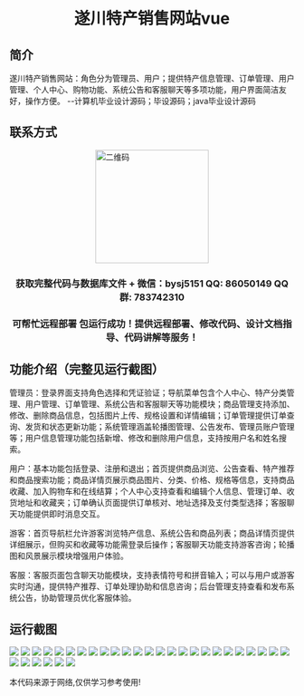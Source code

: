 <p><h1 align="center">遂川特产销售网站vue</h1></p>

## 简介
遂川特产销售网站：角色分为管理员、用户；提供特产信息管理、订单管理、用户管理、个人中心、购物功能、系统公告和客服聊天等多项功能，用户界面简洁友好，操作方便。    --计算机毕业设计源码；毕设源码；java毕业设计源码


## 联系方式
<img src="https://bs-1329754181.cos.ap-shanghai.myqcloud.com/wx.jpg" alt="二维码" style="display: block; margin: 0 auto;" width="200px">
<p><h3 align="center">获取完整代码与数据库文件 + 微信：bysj5151 QQ: 86050149 QQ群: 783742310</h3></p>
<p><h3 align="center">可帮忙远程部署 包运行成功！提供远程部署、修改代码、设计文档指导、代码讲解等服务！</h3></p>

## 功能介绍（完整见运行截图）
管理员：登录界面支持角色选择和凭证验证；导航菜单包含个人中心、特产分类管理、用户管理、订单管理、系统公告和客服聊天等功能模块；商品管理支持添加、修改、删除商品信息，包括图片上传、规格设置和详情编辑；订单管理提供订单查询、发货和状态更新功能；系统管理涵盖轮播图管理、公告发布、管理员账户管理等；用户信息管理功能包括新增、修改和删除用户信息，支持按用户名和姓名搜索。

用户：基本功能包括登录、注册和退出；首页提供商品浏览、公告查看、特产推荐和商品搜索功能；商品详情页展示商品图片、分类、价格、规格等信息，支持商品收藏、加入购物车和在线结算；个人中心支持查看和编辑个人信息、管理订单、收货地址和收藏夹；订单确认页面提供订单核对、地址选择及支付类型选择；客服聊天功能提供即时消息交互。

游客：首页导航栏允许游客浏览特产信息、系统公告和商品列表；商品详情页提供详细展示，但购买和收藏等功能需登录后操作；客服聊天功能支持游客咨询；轮播图和风景展示模块增强用户体验。

客服：客服页面包含聊天功能模块，支持表情符号和拼音输入；可以与用户或游客实时沟通，提供特产推荐、订单处理协助和信息咨询；后台管理支持查看和发布系统公告，协助管理员优化客服体验。


## 运行截图
![](https://bs-1329754181.cos.ap-shanghai.myqcloud.com/ssm/SuichuanSpecialtySalesWebsite/img/001.jpg)
![](https://bs-1329754181.cos.ap-shanghai.myqcloud.com/ssm/SuichuanSpecialtySalesWebsite/img/002.jpg)
![](https://bs-1329754181.cos.ap-shanghai.myqcloud.com/ssm/SuichuanSpecialtySalesWebsite/img/003.jpg)
![](https://bs-1329754181.cos.ap-shanghai.myqcloud.com/ssm/SuichuanSpecialtySalesWebsite/img/004.jpg)
![](https://bs-1329754181.cos.ap-shanghai.myqcloud.com/ssm/SuichuanSpecialtySalesWebsite/img/005.jpg)
![](https://bs-1329754181.cos.ap-shanghai.myqcloud.com/ssm/SuichuanSpecialtySalesWebsite/img/006.jpg)
![](https://bs-1329754181.cos.ap-shanghai.myqcloud.com/ssm/SuichuanSpecialtySalesWebsite/img/007.jpg)
![](https://bs-1329754181.cos.ap-shanghai.myqcloud.com/ssm/SuichuanSpecialtySalesWebsite/img/008.jpg)
![](https://bs-1329754181.cos.ap-shanghai.myqcloud.com/ssm/SuichuanSpecialtySalesWebsite/img/009.jpg)
![](https://bs-1329754181.cos.ap-shanghai.myqcloud.com/ssm/SuichuanSpecialtySalesWebsite/img/010.jpg)
![](https://bs-1329754181.cos.ap-shanghai.myqcloud.com/ssm/SuichuanSpecialtySalesWebsite/img/011.jpg)
![](https://bs-1329754181.cos.ap-shanghai.myqcloud.com/ssm/SuichuanSpecialtySalesWebsite/img/012.jpg)
![](https://bs-1329754181.cos.ap-shanghai.myqcloud.com/ssm/SuichuanSpecialtySalesWebsite/img/013.jpg)
![](https://bs-1329754181.cos.ap-shanghai.myqcloud.com/ssm/SuichuanSpecialtySalesWebsite/img/014.jpg)
![](https://bs-1329754181.cos.ap-shanghai.myqcloud.com/ssm/SuichuanSpecialtySalesWebsite/img/015.jpg)
![](https://bs-1329754181.cos.ap-shanghai.myqcloud.com/ssm/SuichuanSpecialtySalesWebsite/img/016.jpg)
![](https://bs-1329754181.cos.ap-shanghai.myqcloud.com/ssm/SuichuanSpecialtySalesWebsite/img/017.jpg)
![](https://bs-1329754181.cos.ap-shanghai.myqcloud.com/ssm/SuichuanSpecialtySalesWebsite/img/018.jpg)
![](https://bs-1329754181.cos.ap-shanghai.myqcloud.com/ssm/SuichuanSpecialtySalesWebsite/img/019.jpg)
![](https://bs-1329754181.cos.ap-shanghai.myqcloud.com/ssm/SuichuanSpecialtySalesWebsite/img/020.jpg)
![](https://bs-1329754181.cos.ap-shanghai.myqcloud.com/ssm/SuichuanSpecialtySalesWebsite/img/021.jpg)
![](https://bs-1329754181.cos.ap-shanghai.myqcloud.com/ssm/SuichuanSpecialtySalesWebsite/img/022.jpg)
![](https://bs-1329754181.cos.ap-shanghai.myqcloud.com/ssm/SuichuanSpecialtySalesWebsite/img/023.jpg)
![](https://bs-1329754181.cos.ap-shanghai.myqcloud.com/ssm/SuichuanSpecialtySalesWebsite/img/024.jpg)
![](https://bs-1329754181.cos.ap-shanghai.myqcloud.com/ssm/SuichuanSpecialtySalesWebsite/img/025.jpg)
![](https://bs-1329754181.cos.ap-shanghai.myqcloud.com/ssm/SuichuanSpecialtySalesWebsite/img/026.jpg)
![](https://bs-1329754181.cos.ap-shanghai.myqcloud.com/ssm/SuichuanSpecialtySalesWebsite/img/027.jpg)
![](https://bs-1329754181.cos.ap-shanghai.myqcloud.com/ssm/SuichuanSpecialtySalesWebsite/img/028.jpg)
![](https://bs-1329754181.cos.ap-shanghai.myqcloud.com/ssm/SuichuanSpecialtySalesWebsite/img/029.jpg)
![](https://bs-1329754181.cos.ap-shanghai.myqcloud.com/ssm/SuichuanSpecialtySalesWebsite/img/030.jpg)
![](https://bs-1329754181.cos.ap-shanghai.myqcloud.com/ssm/SuichuanSpecialtySalesWebsite/img/031.jpg)

<p>本代码来源于网络,仅供学习参考使用!</p>
